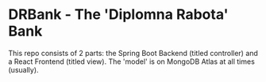 # DRBank - The 'Diplomna Rabota' Bank

This repo consists of 2 parts: the Spring Boot Backend (titled controller) and a React Frontend (titled view). The 'model' is on MongoDB Atlas at all times (usually).
